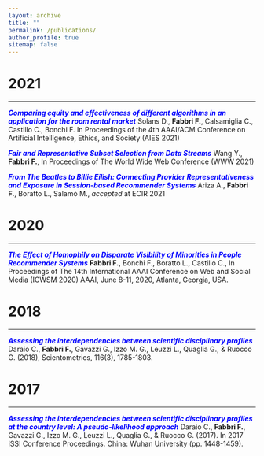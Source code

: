 ```yaml
---
layout: archive
title: ""
permalink: /publications/
author_profile: true
sitemap: false
---
```


2021
===
***

**<span style="color:blue">*Comparing equity and effectiveness of different algorithms in an application for the room rental market*</span>** Solans D., **Fabbri F.**, Calsamiglia C., Castillo C., Bonchi F. In Proceedings of the 4th AAAI/ACM Conference on Artificial Intelligence, Ethics, and Society (AIES 2021) <a href="https://frafabbri.github.io/files/AIES2021.pdf"><i class="fas fa-file-pdf"></i></a>


**<span style="color:blue">*Fair and Representative Subset Selection from Data Streams*</span>** <a href="https://arxiv.org/pdf/2010.04412.pdf"><i class="fas fa-file-pdf"></i></a> Wang Y., **Fabbri F.**, In Proceedings of The World Wide Web Conference (WWW 2021)

**<span style="color:blue">*From The Beatles to Billie Eilish: Connecting Provider Representativeness and Exposure in Session-based Recommender Systems*</span>** <a href="https://frafabbri.github.io/files/ecir2021.pdf"><i class="fas fa-file-pdf"></i></a> Ariza A., **Fabbri F.**, Boratto L., Salamò M., *accepted* at ECIR 2021


2020
===
***

**<span style="color:blue">*The Effect of Homophily on Disparate Visibility of Minorities in People Recommender Systems*</span>** <a href="https://frafabbri.github.io/files/icwsm20FabbriF.pdf"><i class="fas fa-file-pdf"></i></a> **Fabbri F.**, Bonchi F., Boratto L., Castillo C., In Proceedings of The 14th International AAAI Conference on Web and Social Media (ICWSM 2020) AAAI, June 8-11, 2020, Atlanta, Georgia, USA.

2018
===
***
**<span style="color:blue">*Assessing the interdependencies between scientific disciplinary profiles*</span>** <a href="https://link.springer.com/content/pdf/10.1007%2Fs11192-018-2816-5.pdf"><i class="fas fa-file-pdf"></i></a> Daraio C., **Fabbri F.**, Gavazzi G., Izzo M. G., Leuzzi L., Quaglia G., & Ruocco G. (2018), Scientometrics, 116(3), 1785-1803.

2017
===
***
**<span style="color:blue">*Assessing the interdependencies between scientific disciplinary profiles at the country level: A pseudo-likelihood approach*</span>** Daraio C., **Fabbri F.**, Gavazzi G., Izzo M. G., Leuzzi L., Quaglia G., & Ruocco G. (2017). In 2017 ISSI Conference Proceedings. China: Wuhan University (pp. 1448-1459).